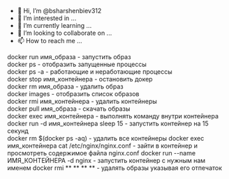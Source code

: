 - 👋 Hi, I’m @bsharshenbiev312
- 👀 I’m interested in ...
- 🌱 I’m currently learning ...
- 💞️ I’m looking to collaborate on ...
- 📫 How to reach me ...

<!---
bsharshenbiev312/bsharshenbiev312 is a ✨ special ✨ repository because its `README.md` (this file) appears on your GitHub profile.
You can click the Preview link to take a look at your changes.
--->

docker run имя_образа - запустить образ<br>
docker ps - отобразить запущенные процессы<br>
docker ps -a - работающие и неработающие процессы<br>
docker stop имя_контейнера - остановить докер<br>
docker rm имя_образа - удалить образ<br>
docker images - отобразить список образов<br>
docker rmi имя_контейнера - удалить контейнеры<br>
docker pull имя_образа - скачать образы<br>
docker exec имя_контейнера - выполнять команду внутри контейнера<br>
docker run -d имя_контейнера sleep 15 - запустить контейнер на 15 секунд<br>
docker rm $(docker ps -aq) - удалить все контейнеры
docker exec имя_контейнера cat /etc/nginx/nginx.conf - зайти в контейнер и просмотреть содержимое файла nginx.conf
docker run --name ИМЯ_КОНТЕЙНЕРА -d nginx - запустить контейнер с нужным нам именем
docker rmi ** ** ** ** - удалять образы указывая его отпечаток
